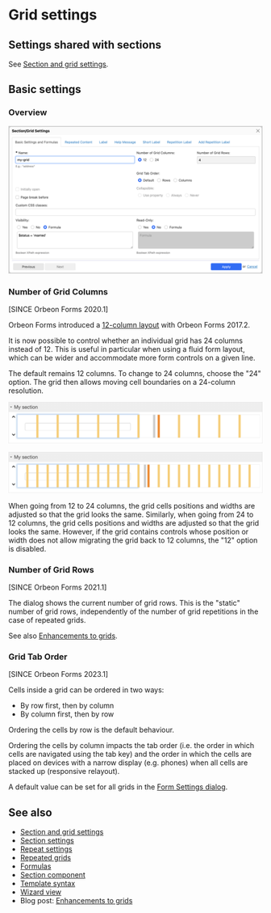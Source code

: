 # Grid settings

## Settings shared with sections

See [Section and grid settings](container-settings.md).

## Basic settings

### Overview

![](images/grid-settings.png)

### Number of Grid Columns

\[SINCE Orbeon Forms 2020.1\]

Orbeon Forms introduced a [12-column layout](/form-builder/form-area.md#the-12-column-layout) with Orbeon Forms 2017.2.

It is now possible to control whether an individual grid has 24 columns instead of 12. This is useful in particular when using a fluid form layout, which can be wider and accommodate more form controls on a given line. 

The default remains 12 columns. To change to 24 columns, choose the "24" option. The grid then allows moving cell boundaries on a 24-column resolution.

![Moving cell boundaries with a 12-column grid](images/grid-12-columns.png) 

![Moving cell boundaries with a 24-column grid](images/grid-24-columns.png)

When going from 12 to 24 columns, the grid cells positions and widths are adjusted so that the grid looks the same. Similarly, when going from 24 to 12 columns, the grid cells positions and widths are adjusted so that the grid looks the same. However, if the grid contains controls whose position or width does not allow migrating the grid back to 12 columns, the "12" option is disabled.

### Number of Grid Rows

[SINCE Orbeon Forms 2021.1]

The dialog shows the current number of grid rows. This is the "static" number of grid rows, independently of the number of grid repetitions in the case of repeated grids.

See also [Enhancements to grids](https://blog.orbeon.com/2021/09/enhancements-to-repeated-grids.html).

### Grid Tab Order

[SINCE Orbeon Forms 2023.1]

Cells inside a grid can be ordered in two ways:

- By row first, then by column
- By column first, then by row

Ordering the cells by row is the default behaviour.

Ordering the cells by column impacts the tab order (i.e. the order in which cells are navigated using the tab key) and the order in which the cells are placed on devices with a narrow display (e.g. phones) when all cells are stacked up (responsive relayout).

A default value can be set for all grids in the [Form Settings dialog](/form-builder/form-settings.md#form-options).

## See also

- [Section and grid settings](container-settings.md)
- [Section settings](section-settings.md)
- [Repeat settings](repeat-settings.md)
- [Repeated grids](repeated-grids.md)
- [Formulas](formulas.md)
- [Section component](/form-runner/component/section.md)
- [Template syntax](template-syntax.md)
- [Wizard view](/form-runner/feature/wizard-view.md)
- Blog post: [Enhancements to grids](https://blog.orbeon.com/2021/09/enhancements-to-repeated-grids.html)